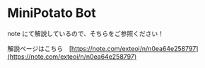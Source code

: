 # MiniPotato Bot


note にて解説しているので、そちらをご参照ください！

解説ページはこちら　[https://note.com/exteoi/n/n0ea64e258797](https://note.com/exteoi/n/n0ea64e258797)